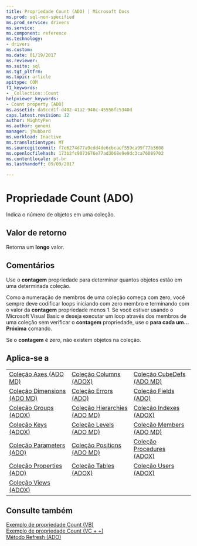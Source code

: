 ```yaml
---
title: Propriedade Count (ADO) | Microsoft Docs
ms.prod: sql-non-specified
ms.prod_service: drivers
ms.service: 
ms.component: reference
ms.technology:
- drivers
ms.custom: 
ms.date: 01/19/2017
ms.reviewer: 
ms.suite: sql
ms.tgt_pltfrm: 
ms.topic: article
apitype: COM
f1_keywords:
- _Collection::Count
helpviewer_keywords:
- Count property [ADO]
ms.assetid: da9ccd1f-d402-41a2-940c-45556fc5340d
caps.latest.revision: 12
author: MightyPen
ms.author: genemi
manager: jhubbard
ms.workload: Inactive
ms.translationtype: MT
ms.sourcegitcommit: f7e6274d77a9cdd4de6cbcaef559ca99f77b3608
ms.openlocfilehash: 173b2fc9073676e77ad3068e9e9dc3ca76089702
ms.contentlocale: pt-br
ms.lasthandoff: 09/09/2017

---
```

# <a name="count-property-ado"></a>Propriedade Count (ADO)
Indica o número de objetos em uma coleção.  
  
## <a name="return-value"></a>Valor de retorno  
 Retorna um **longo** valor.  
  
## <a name="remarks"></a>Comentários  
 Use o **contagem** propriedade para determinar quantos objetos estão em uma determinada coleção.  
  
 Como a numeração de membros de uma coleção começa com zero, você sempre deve codificar loops iniciando com zero membro e terminando com o valor da **contagem** propriedade menos 1. Se você estiver usando o Microsoft Visual Basic e deseja executar um loop através dos membros de uma coleção sem verificar o **contagem** propriedade, use o **para cada um... Próxima** comando.  
  
 Se o **contagem** é zero, não existem objetos na coleção.  
  
## <a name="applies-to"></a>Aplica-se a  
  
||||  
|-|-|-|  
|[Coleção Axes (ADO MD)](../../../ado/reference/ado-md-api/axes-collection-ado-md.md)|[Coleção Columns (ADOX)](../../../ado/reference/adox-api/columns-collection-adox.md)|[Coleção CubeDefs (ADO MD)](../../../ado/reference/ado-md-api/cubedefs-collection-ado-md.md)|  
|[Coleção Dimensions (ADO MD)](../../../ado/reference/ado-md-api/dimensions-collection-ado-md.md)|[Coleção Errors (ADO)](../../../ado/reference/ado-api/errors-collection-ado.md)|[Coleção Fields (ADO)](../../../ado/reference/ado-api/fields-collection-ado.md)|  
|[Coleção Groups (ADOX)](../../../ado/reference/adox-api/groups-collection-adox.md)|[Coleção Hierarchies (ADO MD)](../../../ado/reference/ado-md-api/hierarchies-collection-ado-md.md)|[Coleção Indexes (ADOX)](../../../ado/reference/adox-api/indexes-collection-adox.md)|  
|[Coleção Keys (ADOX)](../../../ado/reference/adox-api/keys-collection-adox.md)|[Coleção Levels (ADO MD)](../../../ado/reference/ado-md-api/levels-collection-ado-md.md)|[Coleção Members (ADO MD)](../../../ado/reference/ado-md-api/members-collection-ado-md.md)|  
|[Coleção Parameters (ADO)](../../../ado/reference/ado-api/parameters-collection-ado.md)|[Coleção Positions (ADO MD)](../../../ado/reference/ado-md-api/positions-collection-ado-md.md)|[Coleção Procedures (ADOX)](../../../ado/reference/adox-api/procedures-collection-adox.md)|  
|[Coleção Properties (ADO)](../../../ado/reference/ado-api/properties-collection-ado.md)|[Coleção Tables (ADOX)](../../../ado/reference/adox-api/tables-collection-adox.md)|[Coleção Users (ADOX)](../../../ado/reference/adox-api/users-collection-adox.md)|  
|[Coleção Views (ADOX)](../../../ado/reference/adox-api/views-collection-adox.md)|||  
  
## <a name="see-also"></a>Consulte também  
 [Exemplo de propriedade Count (VB)](../../../ado/reference/ado-api/count-property-example-vb.md)   
 [Exemplo de propriedade Count (VC + +)](../../../ado/reference/ado-api/count-property-example-vc.md)   
 [Método Refresh (ADO)](../../../ado/reference/ado-api/refresh-method-ado.md)

